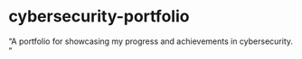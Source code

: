 # cybersecurity-portfolio
“A portfolio for showcasing my progress and achievements in cybersecurity. ”
